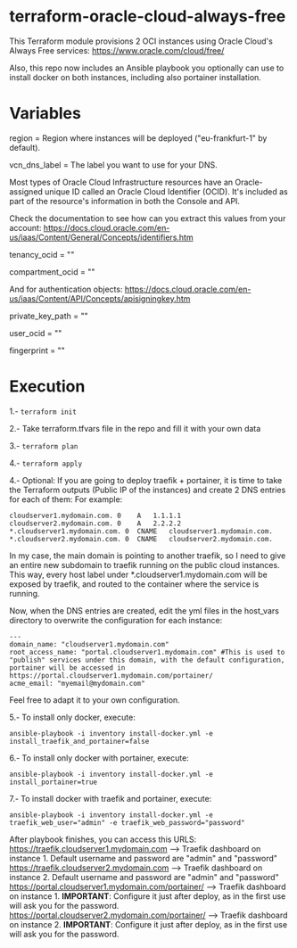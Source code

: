 terraform-oracle-cloud-always-free
==================================

This Terraform module provisions 2 OCI instances using Oracle Cloud's Always Free services: https://www.oracle.com/cloud/free/

Also, this repo now includes an Ansible playbook you optionally can use to install docker on both instances, including also portainer installation.

Variables
=========

region = Region where instances will be deployed ("eu-frankfurt-1" by default).

vcn_dns_label = The label you want to use for your DNS.

Most types of Oracle Cloud Infrastructure resources have an Oracle-assigned unique ID called an Oracle Cloud Identifier (OCID). It's included as part of the resource's information in both the Console and API.

Check the documentation to see how can you extract this values from your account: https://docs.cloud.oracle.com/en-us/iaas/Content/General/Concepts/identifiers.htm

tenancy_ocid = ""

compartment_ocid = ""

And for authentication objects: https://docs.cloud.oracle.com/en-us/iaas/Content/API/Concepts/apisigningkey.htm

private_key_path = ""

user_ocid = ""

fingerprint = ""

Execution
=========

1.- ```terraform init```

2.- Take terraform.tfvars file in the repo and fill it with your own data

3.- ```terraform plan```

4.- ```terraform apply```

4.- Optional: If you are going to deploy traefik + portainer, it is time to take the Terraform outputs (Public IP of the instances) and create 2 DNS entries for each of them:
For example:
```
cloudserver1.mydomain.com. 0	A	1.1.1.1
cloudserver2.mydomain.com. 0	A	2.2.2.2
*.cloudserver1.mydomain.com. 0	CNAME	cloudserver1.mydomain.com.
*.cloudserver2.mydomain.com. 0	CNAME	cloudserver2.mydomain.com.
```
In my case, the main domain is pointing to another traefik, so I need to give an entire new subdomain to traefik running on the public cloud instances. This way, every host label under *.cloudserver1.mydomain.com will be exposed by traefik, and routed to the container where the service is running.

Now, when the DNS entries are created, edit the yml files in the host_vars directory to overwrite the configuration for each instance:
```
---
domain_name: "cloudserver1.mydomain.com"
root_access_name: "portal.cloudserver1.mydomain.com" #This is used to "publish" services under this domain, with the default configuration, portainer will be accessed in https://portal.cloudserver1.mydomain.com/portainer/
acme_email: "myemail@mydomain.com"

```
Feel free to adapt it to your own configuration.

5.- To install only docker, execute:

```
ansible-playbook -i inventory install-docker.yml -e install_traefik_and_portainer=false
```

6.- To install only docker with portainer, execute:

```
ansible-playbook -i inventory install-docker.yml -e install_portainer=true
```

7.- To install docker with traefik and portainer, execute:

```
ansible-playbook -i inventory install-docker.yml -e traefik_web_user="admin" -e traefik_web_password="password"
```

After playbook finishes, you can access this URLS:
https://traefik.cloudserver1.mydomain.com --> Traefik dashboard on instance 1. Default username and password are "admin" and "password"
https://traefik.cloudserver2.mydomain.com --> Traefik dashboard on instance 2. Default username and password are "admin" and "password"
https://portal.cloudserver1.mydomain.com/portainer/ --> Traefik dashboard on instance 1. **IMPORTANT**: Configure it just after deploy, as in the first use will ask you for the password.
https://portal.cloudserver2.mydomain.com/portainer/ --> Traefik dashboard on instance 2. **IMPORTANT**: Configure it just after deploy, as in the first use will ask you for the password.